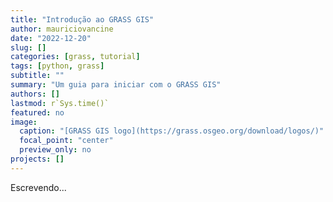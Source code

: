 ```yaml
---
title: "Introdução ao GRASS GIS"
author: mauriciovancine
date: "2022-12-20"
slug: []
categories: [grass, tutorial]
tags: [python, grass]
subtitle: ""
summary: "Um guia para iniciar com o GRASS GIS"
authors: []
lastmod: r`Sys.time()`
featured: no
image: 
  caption: "[GRASS GIS logo](https://grass.osgeo.org/download/logos/)"
  focal_point: "center"
  preview_only: no
projects: []
---
```


Escrevendo...

